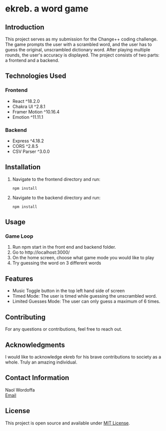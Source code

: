 
# ekreb. a word game

## Introduction
This project serves as my submission for the Change++ coding challenge. The game prompts the user with a scrambled word, and the user has to guess the original, unscrambled dictionary word. After playing multiple rounds, the user's accuracy is displayed. The project consists of two parts: a frontend and a backend.

## Technologies Used

### Frontend
- React ^18.2.0
- Chakra UI ^2.8.1
- Framer Motion ^10.16.4
- Emotion ^11.11.1

### Backend
- Express ^4.18.2
- CORS ^2.8.5
- CSV Parser ^3.0.0

## Installation

1. Navigate to the frontend directory and run:
   ```
   npm install
   ```
2. Navigate to the backend directory and run:
   ```
   npm install
   ```

## Usage
### Game Loop
1. Run npm start in the front end and backend folder.
2. Go to http://localhost:3000/
3. On the home screen, choose what game mode you would like to play
4. Try guessing the word on 3 different words

## Features
- Music Toggle button in the top left hand side of screen
- Timed Mode: The user is timed while guessing the unscrambled word.
- Limited Guesses Mode: The user can only guess a maximum of 6 times.

## Contributing
For any questions or contributions, feel free to reach out.

## Acknowledgments
I would like to acknowledge ekreb for his brave contributions to society as a whole. Truly an amazing individual.

## Contact Information
Naol Wordoffa  
[Email](mailto:naol.z.wordoffa@vanderbilt.edu)

## License
This project is open source and available under [MIT License](LICENSE).
